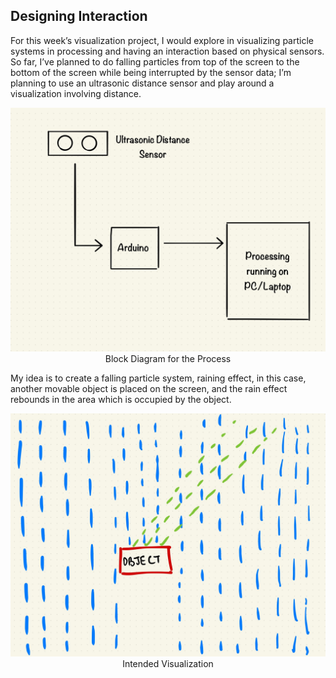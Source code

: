## Designing Interaction

For this week’s visualization project, I would explore in visualizing particle systems in processing and having an interaction based on physical sensors. So far, I’ve planned to do falling particles from top of the screen to the bottom of the screen while being interrupted by the sensor data; I’m planning to use an ultrasonic distance sensor and play around a visualization involving distance.

<center><img src="./storytelling2.jpg">Block Diagram for the Process</center>

My idea is to create a falling particle system, raining effect, in this case, another movable object is placed on the screen, and the rain effect rebounds in the area which is occupied by the object.

<center><img src="./storytelling1.jpg">Intended Visualization</center>
